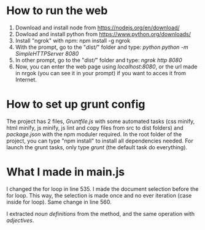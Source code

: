 # How to run the web
1. Download and install node from https://nodejs.org/en/download/
2. Dowload and install python from https://www.python.org/downloads/
3. Install "ngrok" with npm: npm install -g ngrok
4. With the prompt, go to the "*dist/*" folder and type: *python python -m SimpleHTTPServer 8080*
5. In other prompt, go to the "*dist/*" folder and type: *ngrok http 8080*
6. Now, you can enter the web page using *localhost:8080*, or the url made in nrgok (you can see it in your prompt) if you want to acces it from Internet.

# How to set up grunt config
The project has 2 files, *Gruntfile.js* with some automated tasks (css minify, html minify, js minify, js lint and copy files from src to dist folders) and *package.json* with the npm moduler required.
In the root folder of the project, you can type "npm install" to install all dependencies needed.
For launch the grunt tasks, only type *grunt* (the default task do everything).

# What I made in main.js
I changed the for loop in line 535. I made the document selection before the for loop. This way, the selection is made once and no ever iteration (case inside for loop).
Same change in line 560.

I extracted *noun definitions* from the method, and the same operation with *adjectives*.